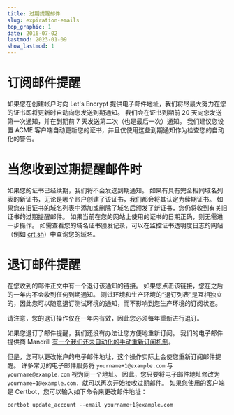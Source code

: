 ```yaml
---
title: 过期提醒邮件
slug: expiration-emails
top_graphic: 1
date: 2016-07-02
lastmod: 2023-01-09
show_lastmod: 1
---
```



# 订阅邮件提醒

如果您在创建帐户时向 Let's Encrypt 提供电子邮件地址，我们将尽最大努力在您的证书即将更新时自动向您发送到期通知。 我们会在证书到期前 20 天向您发送第一次通知，并在到期前 7 天发送第二次（也是最后一次）通知。 我们建议您设置 ACME 客户端自动更新您的证书，并且仅使用这些到期通知作为检查您的自动化的警告。

# 当您收到过期提醒邮件时

如果您的证书已经续期，我们将不会发送到期通知。 如果有具有完全相同域名列表的新证书，无论是哪个账户创建了该证书，我们都会将其认定为续期证书。 如果您在旧证书的域名列表中添加或删除了域名后颁发了新证书，您仍将收到有关旧证书的过期提醒邮件。 如果当前在您的网站上使用的证书的日期正确，则无需进一步操作。 如需查看您的域名证书颁发记录，可以在监控证书透明度日志的网站（例如 [crt.sh](https://crt.sh/)）中查询您的域名。

# 退订邮件提醒

在您收到的邮件正文中有一个退订该通知的链接。 如果您点击该链接，您在之后的一年内不会收到任何到期通知。 测试环境和生产环境的“退订列表”是互相独立的，因此您可以随意退订测试环境的通知，而不影响到您生产环境的订阅状态。

请注意，您的退订操作仅在一年内有效，因此您必须每年重新进行退订。

如果您退订了邮件提醒，我们还没有办法让您方便地重新订阅。 我们的电子邮件提供商 Mandrill [有一个我们还未自动化的手动重新订阅机制](https://mandrill.zendesk.com/hc/en-us/articles/360039299913)。

但是，您可以更改帐户的电子邮件地址，这个操作实际上会使您重新订阅邮件提醒。 许多常见的电子邮件服务将 `yourname+1@example.com` 与 `yourname@example.com` 视为同一个地址。 因此，您只要将电子邮件地址修改为 `yourname+1@example.com`，就可以再次开始接收过期邮件。 如果您使用的客户端是 Certbot，您可以输入如下命令来更改邮件地址：

`certbot update_account --email yourname+1@example.com`
